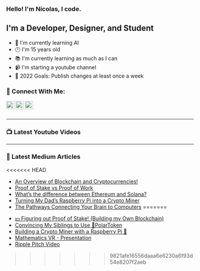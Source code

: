 ### Hello! I'm Nicolas, I code.

## I'm a Developer, Designer, and Student
- 🤖 I'm currently learning AI
- 🕛 I'm 15 years old
- 📚 I'm currently learning as much as I can
- 📹 I'm starting a youtube channel
- 🥇 2022 Goals: Publish changes at least once a week

### 🔗 Connect With Me:

[<img align="left" alt="codeSTACKr | YouTube" width="22px" src="https://cdn.jsdelivr.net/npm/simple-icons@v3/icons/youtube.svg" />](https://www.youtube.com/channel/UC5HFlcbkjmUAGBO6Uc4Jayw)
[<img align="left" alt="codeSTACKr | Twitter" width="22px" src="https://cdn.jsdelivr.net/npm/simple-icons@v3/icons/twitter.svg" />](https://twitter.com/nicolas_gatien)
[<img align="left" alt="codeSTACKr | LinkedIn" width="22px" src="https://cdn.jsdelivr.net/npm/simple-icons@v3/icons/linkedin.svg" />](https://www.linkedin.com/in/nicolas-gatien-15652a1b6/)

<br />
<br />

---

### 📺 Latest Youtube Videos
<!-- YOUTUBE:START -->
<!-- YOUTUBE:END -->

---

### 📕 Latest Medium Articles
<<<<<<< HEAD
<!-- BLOG-POST-LIST:START -->
- [An Overview of Blockchain and Cryptocurrencies!](https://medium.com/cryptostars/an-overview-of-blockchain-and-cryptocurrencies-60ee6e5875dc?source=rss-b23e96a20e71------2)
- [Proof of Stake vs Proof of Work](https://nicolas-gatien.medium.com/proof-of-stake-vs-proof-of-work-cda6fa528deb?source=rss-b23e96a20e71------2)
- [What’s the difference between Ethereum and Solana?](https://nicolas-gatien.medium.com/which-is-better-ethereum-or-solana-7c987793bf29?source=rss-b23e96a20e71------2)
- [Turning My Dad’s Raspberry Pi into a Crypto Miner](https://nicolas-gatien.medium.com/turning-my-dads-raspberry-pi-into-a-crypto-miner-d65d978d3dee?source=rss-b23e96a20e71------2)
- [The Pathways Connecting Your Brain to Computers](https://nicolas-gatien.medium.com/the-pathways-connecting-your-brain-to-computers-b1a1845a8a8a?source=rss-b23e96a20e71------2)
=======
<!-- BLOG-POST-LIST:START -->
- [💵 Figuring out Proof of Stake! &lpar;Building my Own Blockchain&rpar;](https://www.youtube.com/watch?v=TlvqC6oAuL0)
- [Convincing My Siblings to Use 🧊PolarToken](https://www.youtube.com/watch?v=XeBkEViXnIA)
- [Building a Crypto Miner with a Raspberry Pi 🥧](https://www.youtube.com/watch?v=YeiPBB5Xzkk)
- [Mathematics VR - Presentation](https://www.youtube.com/watch?v=LUDeMC13UOE)
- [Ripple Pitch Video](https://www.youtube.com/watch?v=6qXduKkcZss)
>>>>>>> 9821afe16556daaa6e6230a6f93d54e8207f2aeb
<!-- BLOG-POST-LIST:END -->